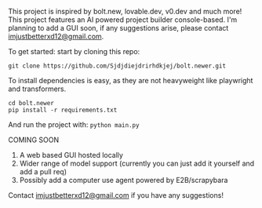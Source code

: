 This project is inspired by bolt.new, lovable.dev, v0.dev and much more! This project features an AI powered project builder console-based. I'm planning to add a GUI soon, if any suggestions arise, please contact imjustbetterxd12@gmail.com.

To get started: start by cloning this repo:
```
git clone https://github.com/Sjdjdiejdrirhdkjej/bolt.newer.git
```

To install dependencies is easy, as they are not heavyweight like playwright and transformers.
```
cd bolt.newer
pip install -r requirements.txt
```

And run the project with:
`python main.py`

COMING SOON
  1. A web based GUI hosted locally
  2. Wider range of model support (currently you can just add it yourself and add a pull req)
  3. Possibly add a computer use agent powered by E2B/scrapybara

Contact imjustbetterxd12@gmail.com if you have any suggestions!
